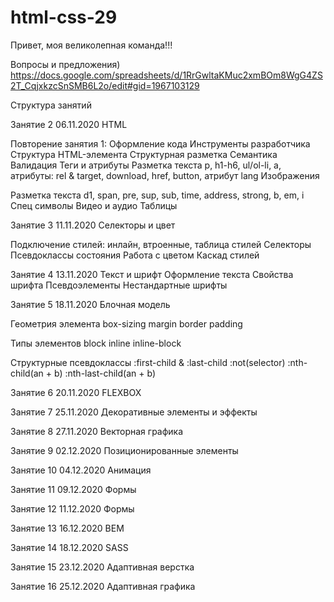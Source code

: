 # html-css-29

Привет, моя великолепная команда!!!

Вопросы и предложения)
https://docs.google.com/spreadsheets/d/1RrGwltaKMuc2xmBOm8WgG4ZS2T_CqjxkzcSnSMB6L2o/edit#gid=1967103129

Структура занятий

Занятие 2 06.11.2020 HTML

Повторение занятия 1:
Оформление кода
Инструменты разработчика
Структура HTML-элемента
Структурная разметка
Семантика
Валидация
Теги и атрибуты
Разметка текста p, h1-h6, ul/ol-li, a, атрибуты: rel & target, download, href, button, атрибут lang
Изображения

Разметка текста d1, span, pre, sup, sub, time, address, strong, b, em, i
Спец символы
Видео и аудио
Таблицы


Занятие 3 11.11.2020 Селекторы и цвет

Подключение стилей: инлайн, втроенные, таблица стилей
Селекторы
Псевдоклассы состояния
Работа с цветом
Каскад стилей


Занятие 4 13.11.2020 Текст и шрифт
Оформление текста
Свойства шрифта
Псевдоэлементы
Нестандартные шрифты


Занятие 5 18.11.2020 Блочная модель

Геометрия элемента
box-sizing
margin
border
padding

Типы элементов
block
inline
inline-block

Структурные псевдоклассы
:first-child & :last-child
:not(selector)
:nth-child(an + b)
:nth-last-child(an + b)


Занятие 6 20.11.2020 FLEXBOX

Занятие 7 25.11.2020 Декоративные элементы и эффекты

Занятие 8 27.11.2020 Векторная графика

Занятие 9 02.12.2020 Позиционированные элементы

Занятие 10 04.12.2020 Анимация

Занятие 11 09.12.2020 Формы

Занятие 12 11.12.2020 Формы

Занятие 13 16.12.2020 BEM

Занятие 14 18.12.2020 SASS

Занятие 15 23.12.2020 Адаптивная верстка

Занятие 16 25.12.2020 Адаптивная графика

